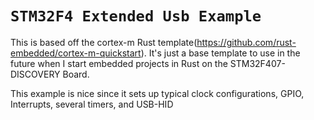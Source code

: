 # `STM32F4 Extended Usb Example`

This is based off the cortex-m Rust template(https://github.com/rust-embedded/cortex-m-quickstart). It's just a base template to use in the future when I start embedded projects in
Rust on the STM32F407-DISCOVERY Board.

This example is nice since it sets up typical clock configurations, GPIO, Interrupts, several timers, and USB-HID

